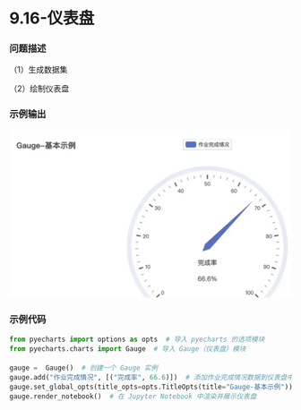 # 9.16-仪表盘

### 问题描述

（1）生成数据集

（2）绘制仪表盘

### 示例输出

<img src="https://github.com/jm199504/Python-Exercises/blob/master/9-%E7%BB%98%E5%88%B6%E5%9B%BE%E8%A1%A8%EF%BC%88pyecharts%EF%BC%89/9.16-%E4%BB%AA%E8%A1%A8%E7%9B%98/Figure_1.jpg?raw=true" style="zoom:80%;" />

### 示例代码

```python
from pyecharts import options as opts  # 导入 pyecharts 的选项模块
from pyecharts.charts import Gauge  # 导入 Gauge（仪表盘）模块

gauge =  Gauge()  # 创建一个 Gauge 实例
gauge.add("作业完成情况", [("完成率", 66.6)])  # 添加作业完成情况数据到仪表盘中，包括完成率
gauge.set_global_opts(title_opts=opts.TitleOpts(title="Gauge-基本示例"))  # 设置全局选项，包括标题
gauge.render_notebook()  # 在 Jupyter Notebook 中渲染并展示仪表盘
```